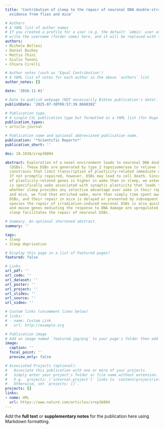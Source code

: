 ```yaml
---
title: 'Contribution of sleep to the repair of neuronal DNA double-strand breaks:
  evidence from flies and mice'

# Authors
# A YAML list of author names
# If you created a profile for a user (e.g. the default `admin` user at `content/authors/admin/`), 
# write the username (folder name) here, and it will be replaced with their full name and linked to their profile.
authors:
- Michele Bellesi
- Daniel Bushey
- Mattia Chini
- Giulio Tononi
- Chiara Cirelli

# Author notes (such as 'Equal Contribution')
# A YAML list of notes for each author in the above `authors` list
author_notes: []

date: '2016-11-01'

# Date to publish webpage (NOT necessarily Bibtex publication's date).
publishDate: '2025-07-30T09:57:39.068830Z'

# Publication type.
# A single CSL publication type but formatted as a YAML list (for Hugo requirements).
publication_types:
- article-journal

# Publication name and optional abbreviated publication name.
publication: '*Scientific Reports*'
publication_short: ''

doi: 10.1038/srep36804

abstract: Exploration of a novel environment leads to neuronal DNA double-strand breaks
  (DSBs). These DSBs are generated by type 2 topoisomerase to relieve topological
  constrains that limit transcription of plasticity-related immediate early genes.
  If not promptly repaired, however, DSBs may lead to cell death. Since the induction
  of plasticity-related genes is higher in wake than in sleep, we asked whether it
  is specifically wake associated with synaptic plasticity that leads to DSBs, and
  whether sleep provides any selective advantage over wake in their repair. In flies
  and mice, we find that enriched wake, more than simply time spent awake, induces
  DSBs, and their repair in mice is delayed or prevented by subsequent wake. In both
  species the repair of irradiation-induced neuronal DSBs is also quicker during sleep,
  and mouse genes mediating the response to DNA damage are upregulated in sleep. Thus,
  sleep facilitates the repair of neuronal DSBs.

# Summary. An optional shortened abstract.
summary: ''

tags:
- Sleep
- Sleep deprivation

# Display this page in a list of Featured pages?
featured: false

# Links
url_pdf: ''
url_code: ''
url_dataset: ''
url_poster: ''
url_project: ''
url_slides: ''
url_source: ''
url_video: ''

# Custom links (uncomment lines below)
# links:
# - name: Custom Link
#   url: http://example.org

# Publication image
# Add an image named `featured.jpg/png` to your page's folder then add a caption below.
image:
  caption: ''
  focal_point: ''
  preview_only: false

# Associated Projects (optional).
#   Associate this publication with one or more of your projects.
#   Simply enter your project's folder or file name without extension.
#   E.g. `projects: ['internal-project']` links to `content/project/internal-project/index.md`.
#   Otherwise, set `projects: []`.
projects: []
links:
- name: URL
  url: https://www.nature.com/articles/srep36804
---
```


Add the **full text** or **supplementary notes** for the publication here using Markdown formatting.
